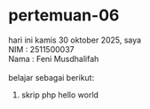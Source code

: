 # pertemuan-06

hari ini kamis 30 oktober 2025, saya<br>
NIM : 2511500037<br>
Nama : Feni Musdhalifah<br>
<br>
belajar sebagai berikut:
<ol>
<li>skrip php hello world</li>